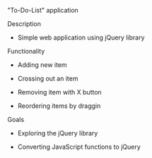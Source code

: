"To-Do-List" application


Description 

- Simple web application using jQuery library

Functionality 

- Adding new item 

- Crossing out an item 

- Removing item with X button

- Reordering items by draggin 

Goals 

- Exploring the jQuery library 

- Converting JavaScript functions to jQuery